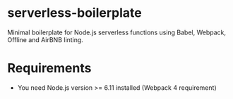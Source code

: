 # serverless-boilerplate

Minimal boilerplate for Node.js serverless functions using Babel, Webpack, Offline and AirBNB linting.

# Requirements

* You need Node.js version >= 6.11 installed (Webpack 4 requirement)

